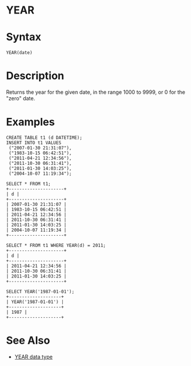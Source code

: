 # YEAR

#

# Syntax

```
YEAR(date)
```

#

# Description

Returns the year for the given date, in the range 1000 to 9999, or 0 for the
"zero" date.

#

# Examples

```
CREATE TABLE t1 (d DATETIME);
INSERT INTO t1 VALUES
 ("2007-01-30 21:31:07"),
 ("1983-10-15 06:42:51"),
 ("2011-04-21 12:34:56"),
 ("2011-10-30 06:31:41"),
 ("2011-01-30 14:03:25"),
 ("2004-10-07 11:19:34");
```

```
SELECT * FROM t1;
+---------------------+
| d |
+---------------------+
| 2007-01-30 21:31:07 |
| 1983-10-15 06:42:51 |
| 2011-04-21 12:34:56 |
| 2011-10-30 06:31:41 |
| 2011-01-30 14:03:25 |
| 2004-10-07 11:19:34 |
+---------------------+

SELECT * FROM t1 WHERE YEAR(d) = 2011;
+---------------------+
| d |
+---------------------+
| 2011-04-21 12:34:56 |
| 2011-10-30 06:31:41 |
| 2011-01-30 14:03:25 |
+---------------------+
```

```
SELECT YEAR('1987-01-01');
+--------------------+
| YEAR('1987-01-01') |
+--------------------+
| 1987 |
+--------------------+
```

#

# See Also

* [YEAR data type](../../../../data-types/date-and-time-data-types/year-data-type.md)